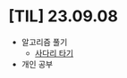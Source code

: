 # [TIL] 23.09.08

* 알고리즘 풀기
    * [사다리 타기](../java_algorithm/inflearn_algorithm_lecture/src/simulation_and_implements/사다리_타기/Solution.java)
* 개인 공부
    